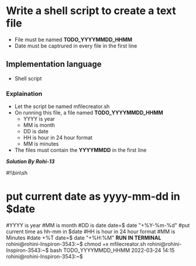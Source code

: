 # Write a shell script to create a text file
* File must be named **TODO_YYYYMMDD_HHMM**
* Date must be captrured in every file in the first line 

## Implementation language
* Shell script

### Explaination
* Let the script be named mfilecreator.sh
* On running this file, a file named **TODO_YYYYMMDD_HHMM**
  * YYYY is year
  * MM is month
  * DD is date
  * HH is hour in 24 hour format
  * MM is minutes
* The files must contain the **YYYYMMDD** in the first line

*****Solution By Rohi-13*****

#!\bin\sh
# put current date as yyyy-mm-dd in $date
#YYYY is year
#MM is month
#DD is date
date=$ date "+%Y-%m-%d"
#put current time as hh-mm in $date
#HH is hour in 24 hour format
#MM is Minutes
#date +%T
date=$ date "+%H:%M"
******RUN IN TERMINAL******
rohini@rohini-Inspiron-3543:~$ chmod +x mfilecreator.sh 
rohini@rohini-Inspiron-3543:~$ bash TODO_YYYYMMDD_HHMM 
2022-03-24
14:15
rohini@rohini-Inspiron-3543:~$ 




